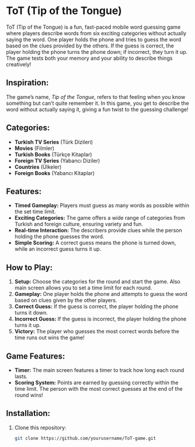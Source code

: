 # ToT (Tip of the Tongue)

ToT (Tip of the Tongue) is a fun, fast-paced mobile word guessing game where players describe words from six exciting categories without actually saying the word. One player holds the phone and tries to guess the word based on the clues provided by the others. If the guess is correct, the player holding the phone turns the phone down; if incorrect, they turn it up. The game tests both your memory and your ability to describe things creatively!

## Inspiration:
The game’s name, *Tip of the Tongue*, refers to that feeling when you know something but can’t quite remember it. In this game, you get to describe the word without actually saying it, giving a fun twist to the guessing challenge!

## Categories:
- **Turkish TV Series** (Türk Dizileri)
- **Movies** (Filmler)
- **Turkish Books** (Türkçe Kitaplar)
- **Foreign TV Series** (Yabancı Diziler)
- **Countries** (Ülkeler)
- **Foreign Books** (Yabancı Kitaplar)

## Features:
- **Timed Gameplay:** Players must guess as many words as possible within the set time limit.
- **Exciting Categories:** The game offers a wide range of categories from Turkish and foreign culture, ensuring variety and fun.
- **Real-time Interaction:** The describers provide clues while the person holding the phone guesses the word.
- **Simple Scoring:** A correct guess means the phone is turned down, while an incorrect guess turns it up.

## How to Play:
1. **Setup:** Choose the categories for the round and start the game. Also main screen allows you to set a time limit for each round.
2. **Gameplay:** One player holds the phone and attempts to guess the word based on clues given by the other players.
3. **Correct Guess:** If the guess is correct, the player holding the phone turns it down.
4. **Incorrect Guess:** If the guess is incorrect, the player holding the phone turns it up.
5. **Victory:** The player who guesses the most correct words before the time runs out wins the game!

## Game Features:
- **Timer:** The main screen features a timer to track how long each round lasts.
- **Scoring System:** Points are earned by guessing correctly within the time limit. The person with the most correct guesses at the end of the round wins!
  
## Installation:
1. Clone this repository:
   ```bash
   git clone https://github.com/yourusername/ToT-game.git
